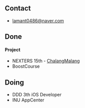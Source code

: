 ## Contact

- lamant0486@naver.com

## Done
 #### Project
- NEXTERS 15th - [ChalangMalang](https://apps.apple.com/kr/app/찰랑말랑/id1477694079)
- BoostCourse




## Doing
- DDD 3th iOS Developer
- INU AppCenter
